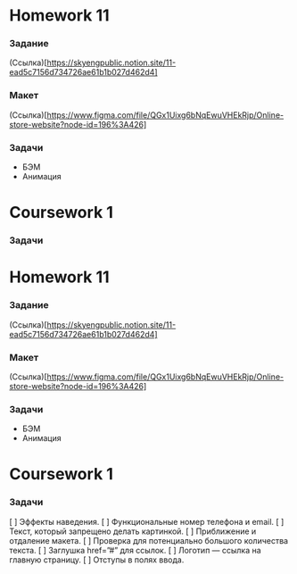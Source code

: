 # Homework 11

### Задание

(Ссылка)[https://skyengpublic.notion.site/11-ead5c7156d734726ae61b1b027d462d4]

### Макет

(Ссылка)[https://www.figma.com/file/QGx1Uixg6bNqEwuVHEkRjp/Online-store-website?node-id=196%3A426]

### Задачи

*    БЭМ
*    Анимация

# Coursework 1

### Задачи

# Homework 11

### Задание

(Ссылка)[https://skyengpublic.notion.site/11-ead5c7156d734726ae61b1b027d462d4]

### Макет

(Ссылка)[https://www.figma.com/file/QGx1Uixg6bNqEwuVHEkRjp/Online-store-website?node-id=196%3A426]

### Задачи

*    БЭМ
*    Анимация

# Coursework 1

### Задачи

[ ] Эффекты наведения.
[ ] Функциональные номер телефона и email.
[ ] Текст, который запрещено делать картинкой.
[ ] Приближение и отдаление макета.
[ ] Проверка для потенциально большого количества текста.
[ ] Заглушка href=”#” для ссылок.
[ ] Логотип — ссылка на главную страницу.
[ ] Отступы в полях ввода.